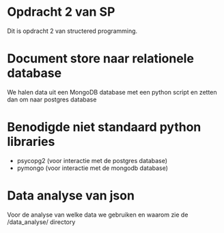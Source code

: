 # Opdracht 2 van SP
Dit is opdracht 2 van structered programming.

# Document store naar relationele database
We halen data uit een MongoDB database met een python script en zetten dan om naar postgres database

# Benodigde niet standaard python libraries
- psycopg2 (voor interactie met de postgres database)
- pymongo (voor interactie met de mongodb database)

# Data analyse van json
Voor de analyse van welke data we gebruiken en waarom zie de /data_analyse/ directory
